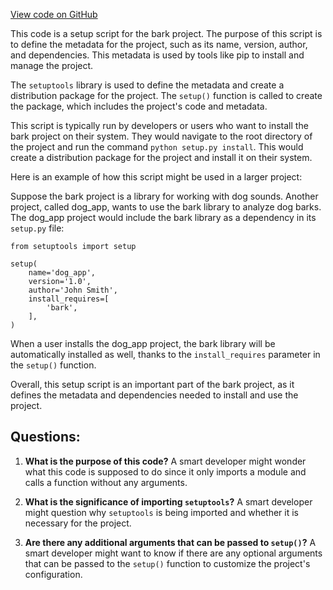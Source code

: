 [View code on GitHub](https://github.com/suno-ai/bark/blob/master/setup.py)

This code is a setup script for the bark project. The purpose of this script is to define the metadata for the project, such as its name, version, author, and dependencies. This metadata is used by tools like pip to install and manage the project.

The `setuptools` library is used to define the metadata and create a distribution package for the project. The `setup()` function is called to create the package, which includes the project's code and metadata.

This script is typically run by developers or users who want to install the bark project on their system. They would navigate to the root directory of the project and run the command `python setup.py install`. This would create a distribution package for the project and install it on their system.

Here is an example of how this script might be used in a larger project:

Suppose the bark project is a library for working with dog sounds. Another project, called dog_app, wants to use the bark library to analyze dog barks. The dog_app project would include the bark library as a dependency in its `setup.py` file:

```
from setuptools import setup

setup(
    name='dog_app',
    version='1.0',
    author='John Smith',
    install_requires=[
        'bark',
    ],
)
```

When a user installs the dog_app project, the bark library will be automatically installed as well, thanks to the `install_requires` parameter in the `setup()` function.

Overall, this setup script is an important part of the bark project, as it defines the metadata and dependencies needed to install and use the project.
## Questions: 
 1. **What is the purpose of this code?** 
A smart developer might wonder what this code is supposed to do since it only imports a module and calls a function without any arguments. 

2. **What is the significance of importing `setuptools`?** 
A smart developer might question why `setuptools` is being imported and whether it is necessary for the project. 

3. **Are there any additional arguments that can be passed to `setup()`?** 
A smart developer might want to know if there are any optional arguments that can be passed to the `setup()` function to customize the project's configuration.
